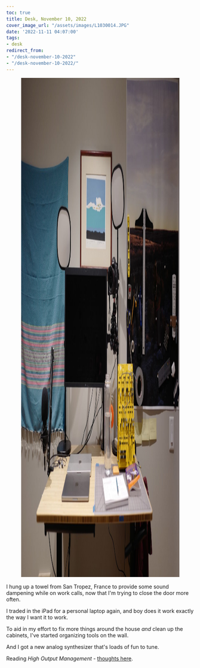 ```yaml
---
toc: true
title: Desk, November 10, 2022
cover_image_url: "/assets/images/L1030014.JPG"
date: '2022-11-11 04:07:00'
tags:
- desk
redirect_from:
- "/desk-november-10-2022"
- "/desk-november-10-2022/"
---
```


<figure class="kg-card kg-image-card kg-width-full"><img src="/assets/images/L1030014-1.JPG" class="kg-image" alt  width="2000" height="1333" ></figure>

I hung up a towel from San Tropez, France to provide some sound dampening while on work calls, now that I'm trying to close the door more often.

I traded in the iPad for a personal laptop again, and boy does it work exactly the way I want it to work.

To aid in my effort to fix more things around the house _and_ clean up the cabinets, I've started organizing tools on the wall.

And I got a new analog synthesizer that's loads of fun to tune.

Reading _High Output Management_ - [thoughts here]( /after-reading-high-output-management/).

